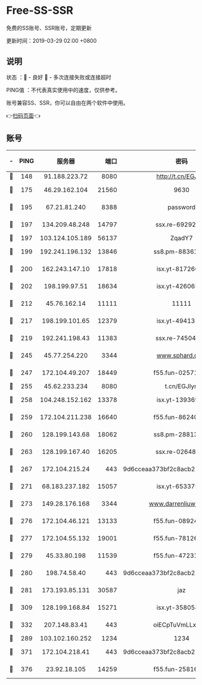 # Free-SS-SSR

免费的SS账号、SSR账号，定期更新

更新时间：2019-03-29 02:00 +0800

## 说明

状态     ：🙂 - 良好 🙁 - 多次连接失败或连接超时

PING值   ：不代表真实使用中的速度，仅供参考。

账号兼容SS、SSR，你可以自由在两个软件中使用。

👉[扫码页面](https://liesauer.github.io/Free-SS-SSR/)👈

## 账号

|-|PING|服务器|端口|密码|加密方式|区域|
|:----:|:----:|:-----:|-----:|:----:|:----:|:----:|
|🙂|148|91.188.223.72|8080|http://t.cn/EGJIyrl|rc4-md5|RU|
|🙂|175|46.29.162.104|21560|9630|aes-128-ctr|RU|
|🙂|195|67.21.81.240|8388|password|aes-256-cfb|US|
|🙂|197|134.209.48.248|14797|ssx.re-69292287|aes-256-cfb|US|
|🙂|197|103.124.105.189|56137|ZqadY7|chacha20|US|
|🙂|199|192.241.196.132|13846|ss8.pm-88361455|aes-256-cfb|US|
|🙂|200|162.243.147.10|17818|isx.yt-81726610|aes-256-cfb|US|
|🙂|202|198.199.97.51|18634|isx.yt-42606522|aes-256-cfb|US|
|🙂|212|45.76.162.14|11111|11111|aes-256-cfb|SG|
|🙂|217|198.199.101.65|12379|isx.yt-49413164|aes-256-cfb|US|
|🙂|219|192.241.198.43|11383|ssx.re-74504347|aes-256-cfb|US|
|🙂|245|45.77.254.220|3344|www.sphard.com|aes-256-cfb|SG|
|🙂|247|172.104.49.207|18449|f55.fun-02571373|aes-256-cfb|SG|
|🙂|255|45.62.233.234|8080|t.cn/EGJIyrl|rc4-md5|CA|
|🙂|258|104.248.152.162|13378|isx.yt-13936918|aes-256-cfb|SG|
|🙂|259|172.104.211.238|16640|f55.fun-86240791|aes-256-cfb|US|
|🙂|260|128.199.143.68|18062|ss8.pm-28813046|aes-256-cfb|SG|
|🙂|263|128.199.167.40|16205|ssx.re-02648132|aes-256-cfb|SG|
|🙂|267|172.104.215.24|443|9d6cceaa373bf2c8acb22e60b6a58be6|aes-256-cfb|US|
|🙂|271|68.183.237.182|15057|isx.yt-65337564|aes-256-cfb|SG|
|🙂|273|149.28.176.168|3344|www.darrenliuwei.com|aes-256-cfb|AU|
|🙂|276|172.104.46.121|13133|f55.fun-08924883|aes-256-cfb|SG|
|🙂|277|172.104.55.132|19001|f55.fun-78126963|aes-256-cfb|SG|
|🙂|279|45.33.80.198|11539|f55.fun-47231627|aes-256-cfb|US|
|🙂|280|198.74.58.40|443|9d6cceaa373bf2c8acb22e60b6a58be6|aes-256-cfb|US|
|🙂|281|173.193.85.131|30587|jaz|aes-256-cfb|US|
|🙂|309|128.199.168.84|15271|isx.yt-35805853|aes-256-cfb|SG|
|🙂|332|207.148.83.41|443|oiECpTuVmLLxk4Ts|aes-256-cfb|AU|
|🙂|289|103.102.160.252|1234|1234|rc4-md5|JP|
|🙂|371|172.104.218.41|443|9d6cceaa373bf2c8acb22e60b6a58be6|aes-256-cfb|US|
|🙂|376|23.92.18.105|14259|f55.fun-25816002|aes-256-cfb|US|
